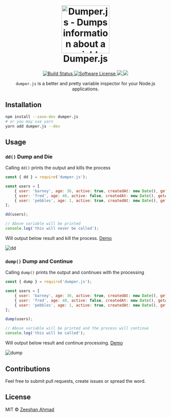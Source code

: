 <h1 align="center">
	<img height="150" src="https://cdn.rawgit.com/ziishaned/dumper.js/master/logo.svg" alt="Dumper.js - Dumps information about a variable" />
	<br> Dumper.js
</h1>
<p align="center">
  <a href="https://travis-ci.org/ziishaned/dumper.js">
		<img src="https://img.shields.io/travis/ziishaned/dumper.js/master.svg?style=flat-square" alt="Build Status">
	</a>
	<a href="https://github.com/ziishaned/dumper.js">
		<img src="https://img.shields.io/badge/license-MIT-brightgreen.svg?style=flat-square" alt="Software License">
	</a>
  <a href="https://twitter.com/ziishaned">
    <img src="https://img.shields.io/twitter/follow/ziishaned.svg?style=social" />
  </a>
  <a href="https://github.com/ziishaned">
    <img src="https://img.shields.io/github/followers/ziishaned.svg?label=Follow%20%40ziishaned&style=social" />
  </a>
</p>

<p align="center"><code>dumper.js</code> is a better and pretty variable inspector for your Node.js applications.</p>

## Installation

```bash
npm install --save-dev dumper.js
# or you may use yarn
yarn add dumper.js --dev
```

## Usage

### `dd()` Dump and Die

Calling `dd()` prints the output and kills the process

```js
const { dd } = require('dumper.js');

const users = [
    { user: 'barney', age: 36, active: true, createdAt: new Date(), getAge: () => this.age },
    { user: 'fred', age: 40, active: false, createdAt: new Date(), getAge: () => this.age },
    { user: 'pebbles', age: 1, active: true, createdAt: new Date(), getAge: () => this.age }
];

dd(users);

// Above variable will be printed
console.log('this will never be called');
```

Will output below result and kill the process. [Demo](https://runkit.com/ziishaned/5cc95de6c01d42001ae5eed5)

![dd](https://i.imgur.com/iKIel4s.png)

### `dump()` Dump and Continue

Calling `dump()` prints the output and continues with the processing

```js
const { dump } = require('dumper.js');

const users = [
    { user: 'barney', age: 36, active: true, createdAt: new Date(), getAge: () => this.age },
    { user: 'fred', age: 40, active: false, createdAt: new Date(), getAge: () => this.age },
    { user: 'pebbles', age: 1, active: true, createdAt: new Date(), getAge: () => this.age }
];

dump(users);

// Above variable will be printed and the process will continue
console.log('this will be called');
```

Will output below result and continue processing. [Demo](https://runkit.com/ziishaned/5cc95f368838bf001bb9a6b1)

![dump](https://i.imgur.com/x048cf6.png)

## Contributions

Feel free to submit pull requests, create issues or spread the word.

## License

MIT &copy; [Zeeshan Ahmad](https://twitter.com/ziishaned)
